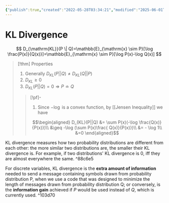 ```yaml
---
{"publish":true,"created":"2022-05-28T03:34:21","modified":"2025-06-01T02:55:26","cssclasses":"","type":"note","aliases":null,"sup":["[[Machine Learning]]","[[Information Theory]]","[[Statistics]]","[[f-Divergence]]"],"state":"done"}
---
```



# KL Divergence

$$
D_{\mathrm{KL}}(P \| Q)=\mathbb{E}_{\mathrm{x} \sim P}[\log \frac{P(x)}{Q(x)}]=\mathbb{E}_{\mathrm{x} \sim P}[\log P(x)-\log Q(x)]
$$

> [!thm] Properties
>
> 1. Generally $D_{KL}(P||Q) \neq  D_{KL}(Q||P)$
> 2. $D_{KL} \geq 0$
> 3. $D_{KL}(P||Q) = 0 \Rightarrow P \doteq Q$
>
> > [!pf]-
> >
> > 1. Since $-\log$ is a convex function, by [[Jensen Inequality]] we have
> >
> > $$\begin{aligned}
> > D_{KL}(P||Q) &= \sum P(x)(-\log \frac{Q(x)}{P(x)})\\
> > &\geq -\log (\sum P(x)\frac{ Q(x)}{P(x)})\\
> > &= - \log 1\\
> > &=0
> \end{aligned}$$

KL divergence measures how two probability distributions are different from each other: the more similar two distributions are, the smaller their KL divergence is. For example, if two distributions' KL divergence is 0, iff they are almost everywhere the same. ^88c6e5

For discrete variables, KL divergence is the **extra amount of information** needed to send a message containing symbols drawn from probability distribution P, when we use a code that was designed to minimize the length of messages drawn from probability distribution Q; or conversely, is the **information gain** achieved if $P$ would be used instead of $Q$, which is currently used. ^103d70
